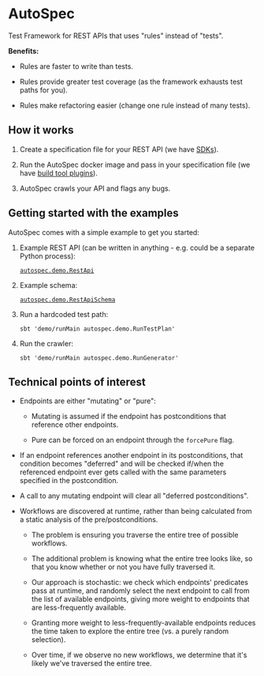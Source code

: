 # AutoSpec

Test Framework for REST APIs that uses "rules" instead of "tests".

**Benefits:**

-   Rules are faster to write than tests.

-   Rules provide greater test coverage (as the framework exhausts test paths for you).

-   Rules make refactoring easier (change one rule instead of many tests).

## How it works

1.  Create a specification file for your REST API (we have [SDKs](#todo)).

2.  Run the AutoSpec docker image and pass in your specification file (we have [build tool plugins](#todo)).

3.  AutoSpec crawls your API and flags any bugs.

## Getting started with the examples

AutoSpec comes with a simple example to get you started:

1.  Example REST API (can be written in anything - e.g. could be a separate Python process):

    [`autospec.demo.RestApi`](demo/src/main/scala/autospec/demo/RestApi.scala)

2.  Example schema:

    [`autospec.demo.RestApiSchema`](demo/src/main/scala/autospec/demo/RestApiSchema.scala)

3.  Run a hardcoded test path:

    ```
    sbt 'demo/runMain autospec.demo.RunTestPlan'
    ```

4.  Run the crawler:

    ```
    sbt 'demo/runMain autospec.demo.RunGenerator'
    ```


## Technical points of interest

-   Endpoints are either "mutating" or "pure":

    -   Mutating is assumed if the endpoint has postconditions that reference other endpoints.

    -   Pure can be forced on an endpoint through the `forcePure` flag.

-   If an endpoint references another endpoint in its postconditions, that condition becomes "deferred" and will be checked if/when the referenced endpoint ever gets called with the same parameters specified in the postcondition.

-   A call to any mutating endpoint will clear all "deferred postconditions".

-   Workflows are discovered at runtime, rather than being calculated from a static analysis of the pre/postconditions.

    -   The problem is ensuring you traverse the entire tree of possible workflows.

    -   The additional problem is knowing what the entire tree looks like, so that you know whether or not you have fully traversed it.

    -   Our approach is stochastic: we check which endpoints' predicates pass at runtime, and randomly select the next endpoint to call from the list of available endpoints, giving more weight to endpoints that are less-frequently available.

    -   Granting more weight to less-frequently-available endpoints reduces the time taken to explore the entire tree (vs. a purely random selection).

    -   Over time, if we observe no new workflows, we determine that it's likely we've traversed the entire tree.
